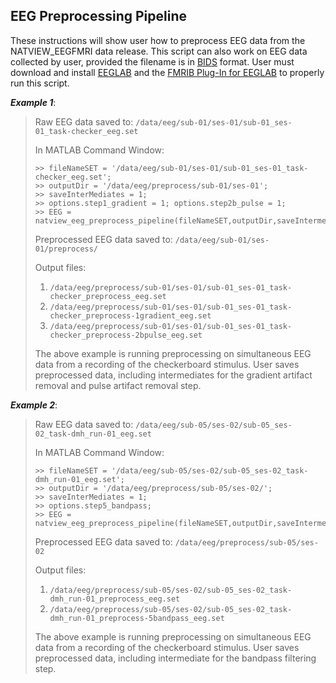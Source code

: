## EEG Preprocessing Pipeline
These instructions will show user how to preprocess EEG data from the NATVIEW_EEGFMRI data release. This script can also work on EEG data collected by user, provided the filename is in [BIDS](https://bids.neuroimaging.io/) format. User must download and install [EEGLAB](https://sccn.ucsd.edu/eeglab/index.php) and the [FMRIB Plug-In for EEGLAB](https://fsl.fmrib.ox.ac.uk/eeglab/fmribplugin/) to properly run this script.

***Example 1***:

> Raw EEG data saved to: ```/data/eeg/sub-01/ses-01/sub-01_ses-01_task-checker_eeg.set```
>
> In MATLAB Command Window:
> ```
> >> fileNameSET = '/data/eeg/sub-01/ses-01/sub-01_ses-01_task-checker_eeg.set';
> >> outputDir = '/data/eeg/preprocess/sub-01/ses-01';
> >> saveInterMediates = 1;
> >> options.step1_gradient = 1; options.step2b_pulse = 1;
> >> EEG = natview_eeg_preprocess_pipeline(fileNameSET,outputDir,saveIntermediates,options);
> ```
> Preprocessed EEG data saved to: ```/data/eeg/sub-01/ses-01/preprocess/```
>
> Output files:
> 1. ```/data/eeg/preprocess/sub-01/ses-01/sub-01_ses-01_task-checker_preprocess_eeg.set```
> 2. ```/data/eeg/preprocess/sub-01/ses-01/sub-01_ses-01_task-checker_preprocess-1gradient_eeg.set```
> 3. ```/data/eeg/preprocess/sub-01/ses-01/sub-01_ses-01_task-checker_preprocess-2bpulse_eeg.set```
> 
> The above example is running preprocessing on simultaneous EEG data from a recording of the checkerboard stimulus. User saves preprocessed data, including intermediates for the gradient artifact removal and pulse artifact removal step.

***Example 2***:
> Raw EEG data saved to: ```/data/eeg/sub-05/ses-02/sub-05_ses-02_task-dmh_run-01_eeg.set```
> 
> In MATLAB Command Window:
> ```
> >> fileNameSET = '/data/eeg/sub-05/ses-02/sub-05_ses-02_task-dmh_run-01_eeg.set';
> >> outputDir = '/data/eeg/preprocess/sub-05/ses-02/';
> >> saveInterMediates = 1;
> >> options.step5_bandpass;
> >> EEG = natview_eeg_preprocess_pipeline(fileNameSET,outputDir,saveIntermediates,options);
> ```
> Preprocessed EEG data saved to: ```/data/eeg/preprocess/sub-05/ses-02```
> 
> Output files:
> 1. ```/data/eeg/preprocess/sub-05/ses-02/sub-05_ses-02_task-dmh_run-01_preprocess_eeg.set```
> 2. ```/data/eeg/preprocess/sub-05/ses-02/sub-05_ses-02_task-dmh_run-01_preprocess-5bandpass_eeg.set```
> 
> The above example is running preprocessing on simultaneous EEG data from a recording of the checkerboard stimulus. User saves preprocessed data, including intermediate for the bandpass filtering step.
